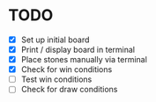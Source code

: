 # TODO
- [x] Set up initial board
- [x] Print / display board in terminal
- [x] Place stones manually via terminal
- [x] Check for win conditions
- [ ] Test win conditions
- [ ] Check for draw conditions